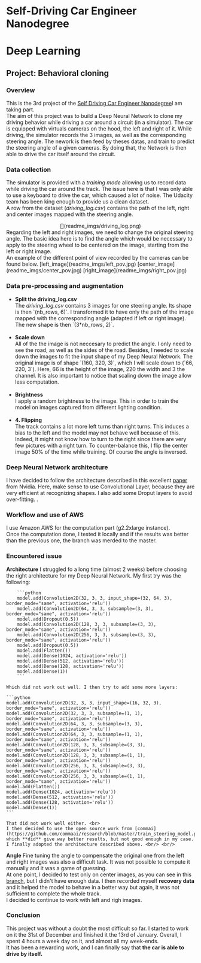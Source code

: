 # Self-Driving Car Engineer Nanodegree
# Deep Learning
## Project: Behavioral cloning

### Overview
This is the 3rd project of the <a href="https://www.udacity.com/course/self-driving-car-engineer-nanodegree--nd013">Self Driving Car Engineer Nanodegree</a>I am taking part. <br>
The aim of this project was to build a Deep Neural Network to clone my driving behavior while driving a car around a circuit (in a simulator). The car is equipped with virtuals cameras on the hood, the left and right of it. While driving, the simulator records the 3 images, as well as the corresponding steering angle. The nework is then feed by theses datas, and train to predict the steering angle of a given cameras. 
By doing that, the Network is then able to drive the car itself around the circuit. 

### Data collection
The simulator is provided with a <i>training mode</i> allowing us to record data while driving the car around the track. The issue here is that I was only able to use a keyboard to drive the car, which caused a lot of noise. The Udacity team has been king enough to provide us a clean dataset. <br/>
A row from the dataset (<i>driving_log.csv</i>) contains the path of the left, right and center images mapped with the steering angle.<br/>
<center>[](readme_imgs/driving_log.png)</center>
Regarding the left and right images, we need to change the original steering angle. The basic idea here is to find the angle which would be necessary to apply to the steering wheel to be centered on the image, starting from the left or right image. <br>
An example of the different point of view recorded by the cameras can be found below.
[left_image](readme_imgs/left_pov.jpg) [center_image](readme_imgs/center_pov.jpg) [right_image](readme_imgs/right_pov.jpg)

### Data pre-processing and augmentation
<ul>
	<li><b>Split the driving_log.csv</b></li> 
	The <i>driving_log.csv</i> contains 3 images for one steering angle. Its shape is then `(nb_rows, 6)`. I transformed it to have only the path of the image mapped with the corresponding angle (adapted if left or right image). The new shape is then `(3*nb_rows, 2)`. <br/> <br/>
	<li><b>Scale down</b></li> 
	All of the the image is not neccesary to predict the angle. I only need to see the road, as well as the sides of the road. Besides, I needed to scale down the images to fit the input shape of my Deep Neural Network. The original image is of shape `(160, 320, 3)`, which I will scale down to (`66, 220, 3`). Here, 66 is the height of the image, 220 the width and 3 the channel. 
	It is also important to notice that scaling down the image allow less computation. <br/> <br/>
	<li><b>Brightness</b></li> 
	I apply a random brightness to the image. This in order to train the model on images captured from different lighting condition.<br/> <br/>
	<li><b>4. Flipping</b></li> 
	The track contains a lot more left turns than right turns. This induces a bias to the left and the model may not behave well because of this. Indeed, it might not know how to turn to the right since there are very few pictures with a right turn. To counter-balance this, I flip the center image 50% of the time while training. Of course the angle is inversed. 
</ul>


### Deep Neural Network architecture
I have decided to follow the architecture described in this excellent [paper](https://arxiv.org/pdf/1604.07316v1.pdf) from Nvidia.
Here, make sense to use Convolutional Layer, because they are very efficient at recognizing shapes. I also add some Droput layers to avoid over-fitting.
[](readme_imgs/network.png). 


### Workflow and use of AWS
I use Amazon AWS for the computation part (g2.2xlarge instance). <br>
Once the computation done, I tested it locally and if the results was better than the previous one, the branch was merded to the master. 

### Encountered issue
<b>Architecture</b> 
	I struggled fo a long time (almost 2 weeks) before choosing the right architecture for my Deep Neural Network.
	My first try was the following: 

        ```python
        model.add(Convolution2D(32, 3, 3, input_shape=(32, 64, 3), border_mode="same", activation='relu'))
        model.add(Convolution2D(64, 3, 3, subsample=(3, 3), border_mode="same", activation='relu'))
        model.add(Dropout(0.5))
        model.add(Convolution2D(128, 3, 3, subsample=(3, 3), border_mode="same", activation='relu'))
        model.add(Convolution2D(256, 3, 3, subsample=(3, 3), border_mode="same", activation='relu'))
        model.add(Dropout(0.5))
        model.add(Flatten())
        model.add(Dense(1024, activation='relu'))
        model.add(Dense(512, activation='relu'))
        model.add(Dense(128, activation='relu'))
        model.add(Dense(1))
        ```
	
	Which did not work out well. I then try to add some more layers: 
	
	```python
	model.add(Convolution2D(32, 3, 3, input_shape=(16, 32, 3), border_mode="same", activation='relu'))
	model.add(Convolution2D(32, 3, 3, subsample=(1, 1), border_mode="same", activation='relu'))
	model.add(Convolution2D(64, 3, 3, subsample=(3, 3), border_mode="same", activation='relu'))
	model.add(Convolution2D(64, 3, 3, subsample=(1, 1), border_mode="same", activation='relu'))
	model.add(Convolution2D(128, 3, 3, subsample=(3, 3), border_mode="same", activation='relu'))
	model.add(Convolution2D(128, 3, 3, subsample=(1, 1), border_mode="same", activation='relu'))
	model.add(Convolution2D(256, 3, 3, subsample=(3, 3), border_mode="same", activation='relu'))
	model.add(Convolution2D(256, 3, 3, subsample=(1, 1), border_mode="same", activation='relu'))
	model.add(Flatten())
	model.add(Dense(1024, activation='relu'))
	model.add(Dense(512, activation='relu'))
	model.add(Dense(128, activation='relu'))
	model.add(Dense(1))
	```

	That did not work well either. <br>
	I then decided to use the open source work from [commai](https://github.com/commaai/research/blob/master/train_steering_model.py) which **did** give way better results, but not good enough in my case. I finally adopted the architecture described above. <br/> <br/>
	
<b>Angle</b>
	Fine tuning the angle to compensate the original one from the left and right images was also a difficult task. It was not possible to compute it manually and it was a game of guessing. <br>
	At one point, I decided to test only on center images, as you can see in this [branch](https://github.com/Mornor/CarND-Behavioral-cloning/tree/only_center), but I didn't have enough data. I then recorded myself **recovery data** and it helped the model to behave in a better way but again, it was not sufficient to complete the whole track. <br>
	I decided to continue to work with left and righ images.

### Conclusion
This project was without a doubt the most difficult so far. I started to work on it the 31st of December and finished it the 13rd of January. Overall, I spent 4 hours a week day  on it, and almost all my week-ends. <br>
It has been a rewarding work, and I can finally say that <b>the car is able to drive by itself.<b> 
